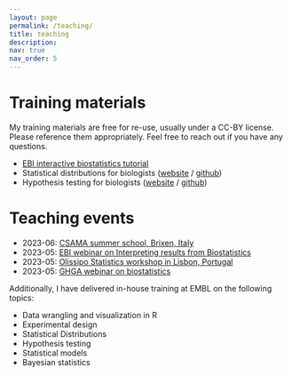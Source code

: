 ```yaml
---
layout: page
permalink: /teaching/
title: teaching
description: 
nav: true
nav_order: 5
---
```


# Training materials

My training materials are free for re-use, usually under a CC-BY license. Please reference them appropriately. Feel free to reach out if you have any questions.

- [EBI interactive biostatistics tutorial](https://www.ebi.ac.uk/training/online/courses/biostatistics-introduction/) 
- Statistical distributions for biologists  ([website](https://sarahkaspar.github.io/biostatistics-course/) / [github](https://github.com/sarahkaspar/biostatistics-course)) 
- Hypothesis testing for biologists ([website](https://sarahkaspar.github.io/hypothesis-testing/) / [github](https://github.com/sarahkaspar/hypothesis-testing)) 

# Teaching events

- 2023-06: [CSAMA summer school, Brixen, Italy](https://csama2023.bioconductor.eu/)
- 2023-05: [EBI webinar on Interpreting results from Biostatistics](https://www.ebi.ac.uk/training/events/beginners-guide-interpreting-results-biostatistics/)
- 2023-05: [Olissipo Statistics workshop in Lisbon, Portugal](https://olissipo.inesc-id.pt/2023/04/19/olissipo-workshops-embl-training/)
- 2023-05: [GHGA webinar on biostatistics](https://www.ghga.de/events/detail/ghga-webinar-interpretation-of-results-from-biostatistics)

Additionally, I have delivered in-house training at EMBL on the following topics: 

- Data wrangling and visualization in R  
- Experimental design  
- Statistical Distributions  
- Hypothesis testing  
- Statistical models  
- Bayesian statistics  